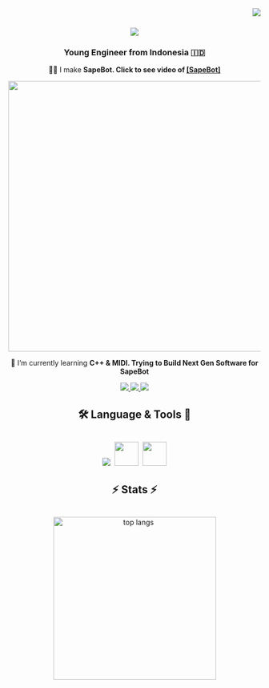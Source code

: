 <img align="right" src="https://visitor-badge.laobi.icu/badge?page_id=ufthaq.ufthaq" />

<h1 align="center">
    <img src="https://readme-typing-svg.herokuapp.com/?font=Righteous&size=35&center=true&vCenter=true&width=500&height=70&duration=4000&lines=Hi+You!+🤖;+I'm+Ukhem+Fahmi+Thoriqul+Haq!;Electrical+Engineer;" />
</h1>

<h3 align="center">Young Engineer from Indonesia 🇮🇩</h3>

<div align="center">
 
 🎻🤖 I make **SapeBot. Click to see video of 
 <a href="https://drive.google.com/file/d/15NnL1mws2g4WRLW3ysu0oS-LEOrh3-r3/view?usp=sharing">
 [SapeBot]
  </a>**
  
  <div align="center">
      <img src="https://github.com/UFTHaq/SapeBot/assets/104829519/663099a8-c951-4a07-8335-760d1c9fb355" width=540/>
  </div>
 
 🌱 I’m currently learning **C++ & MIDI. Trying to Build Next Gen Software for SapeBot**

 </div>

 <div align="center"> 
  <a href="mailto:ukhemfahmi17@gmail.com">
    <img src="https://img.shields.io/badge/Gmail-333333?style=for-the-badge&logo=gmail&logoColor=red" />
  </a>
  <a href="https://www.linkedin.com/in/ukhemfahmi-t-h/">
    <img src="https://img.shields.io/badge/LinkedIn-0077B5?style=for-the-badge&logo=linkedin&logoColor=white" />
  </a>
  <a href="https://www.instagram.com/ukhemfahmi/">
     <img src="https://img.shields.io/badge/Instagram-E4405F?style=for-the-badge&logo=instagram&logoColor=white" />
  </a>
<!--   <a href="">
     <img src="https://img.shields.io/badge/Portfolio-FF5722?style=for-the-badge&logo=todoist&logoColor=white" /> 
  </a> -->
</div>

<h2 align="center">🛠️ Language & Tools 🧰</h2>
<br/>
<div align="center">
  <img src="https://skillicons.dev/icons?i=cpp,python,arduino,vscode,visualstudio,github" />&nbsp;
  <img src="https://github.com/UFTHaq/UFTHaq/assets/104829519/98fabccc-23a6-43ad-86d9-f9a9e5c925ae" height=48 />&nbsp;
  <img src="https://github.com/UFTHaq/UFTHaq/assets/104829519/a70f4450-94bc-44fe-a30e-79f18f57c709" height=48 />
    <br>
</div>

<h2 align="center">⚡ Stats ⚡</h2>
<br>
<div align=center>
  <img width=325 align="center" src="https://github-readme-stats.vercel.app/api/top-langs/?username=ufthaq&hide=HTML&langs_count=8&layout=compact&theme=react&border_radius=10&size_weight=0.5&count_weight=0.5&exclude_repo=github-readme-stats" alt="top langs" />
</div>

<!--
**UFTHaq/UFTHaq** is a ✨ _special_ ✨ repository because its `README.md` (this file) appears on your GitHub profile.

Here are some ideas to get you started:

- 🔭 I’m currently working on ...
- 🌱 I’m currently learning ...
- 👯 I’m looking to collaborate on ...
- 🤔 I’m looking for help with ...
- 💬 Ask me about ...
- 📫 How to reach me: ...
- 😄 Pronouns: ...
- ⚡ Fun fact: ...
-->
